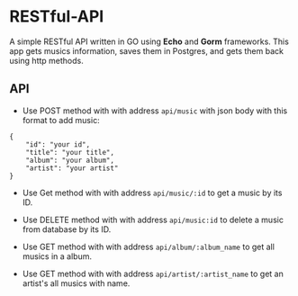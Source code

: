 # RESTful-API
A simple RESTful API written in GO using **Echo** and **Gorm** frameworks. 
This app gets musics information, saves them in Postgres, and gets them back using http methods.
## API
* Use POST method with with address `api/music` with json body with this format to add music:
```
{
	"id": "your id",
	"title": "your title",
	"album": "your album",
	"artist": "your artist"
}
```

* Use Get method with with address `api/music/:id` to get a music by its ID.

* Use DELETE method with with address `api/music:id` to delete a music from database by its ID.

* Use GET method with with address `api/album/:album_name` to get all musics in a album.

* Use GET method with with address `api/artist/:artist_name` to get an artist's all musics with name.
